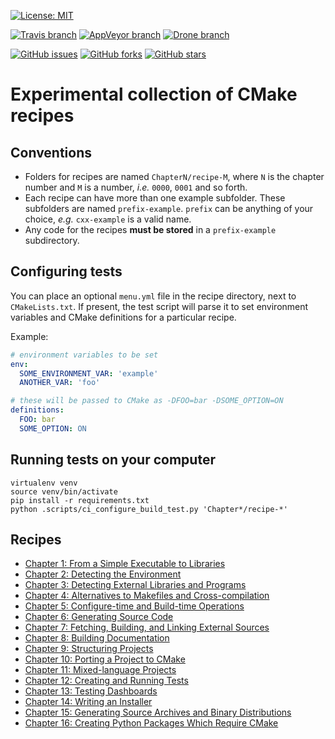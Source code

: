[![License: MIT](https://img.shields.io/badge/license-MIT-blue.svg?style=flat-square)](https://raw.githubusercontent.com/bast/cmake-recipes/master/LICENSE)

[![Travis branch](https://img.shields.io/travis/bast/cmake-recipes/master.svg?style=flat-square)](https://travis-ci.org/bast/cmake-recipes)
[![AppVeyor branch](https://img.shields.io/appveyor/ci/bast/cmake-recipes/master.svg?style=flat-square)](https://ci.appveyor.com/project/bast/cmake-recipes/branch/master)
[![Drone branch](https://www.drone-ci.science/api/badges/robertodr/cmake-recipes/status.svg?style=flat-square)](https://www.drone-ci.science/robertodr/cmake-recipes)

[![GitHub issues](https://img.shields.io/github/issues/bast/cmake-recipes.svg?style=flat-square)](https://github.com/bast/cmake-recipes/issues)
[![GitHub forks](https://img.shields.io/github/forks/bast/cmake-recipes.svg?style=flat-square)](https://github.com/bast/cmake-recipes/network)
[![GitHub stars](https://img.shields.io/github/stars/bast/cmake-recipes.svg?style=flat-square)](https://github.com/bast/cmake-recipes/stargazers)


# Experimental collection of CMake recipes


## Conventions

- Folders for recipes are named `ChapterN/recipe-M`, where `N` is the chapter number and `M` is a number, _i.e._
  `0000`, `0001` and so forth.
- Each recipe can have more than one example subfolder. These subfolders are
  named `prefix-example`. `prefix` can be anything of your choice, _e.g._
`cxx-example` is a valid name.
- Any code for the recipes **must be stored** in a `prefix-example`
  subdirectory.


## Configuring tests

You can place an optional `menu.yml` file in the recipe directory, next to `CMakeLists.txt`.
If present, the test script will parse it to set environment variables and CMake definitions for a particular recipe.

Example:
```yaml
# environment variables to be set
env:
  SOME_ENVIRONMENT_VAR: 'example'
  ANOTHER_VAR: 'foo'

# these will be passed to CMake as -DFOO=bar -DSOME_OPTION=ON
definitions:
  FOO: bar
  SOME_OPTION: ON
```


## Running tests on your computer

```shell
virtualenv venv
source venv/bin/activate
pip install -r requirements.txt
python .scripts/ci_configure_build_test.py 'Chapter*/recipe-*'
```


## Recipes

- [Chapter 1: From a Simple Executable to Libraries](Chapter01/README.md)
- [Chapter 2: Detecting the Environment](Chapter02/README.md)
- [Chapter 3: Detecting External Libraries and Programs](Chapter03/README.md)
- [Chapter 4: Alternatives to Makefiles and Cross-compilation](Chapter04/README.md)
- [Chapter 5: Configure-time and Build-time Operations](Chapter05/README.md)
- [Chapter 6: Generating Source Code](Chapter06/README.md)
- [Chapter 7: Fetching, Building, and Linking External Sources](Chapter07/README.md)
- [Chapter 8: Building Documentation](Chapter08/README.md)
- [Chapter 9: Structuring Projects](Chapter09/README.md)
- [Chapter 10: Porting a Project to CMake](Chapter10/README.md)
- [Chapter 11: Mixed-language Projects](Chapter11/README.md)
- [Chapter 12: Creating and Running Tests](Chapter12/README.md)
- [Chapter 13: Testing Dashboards](Chapter13/README.md)
- [Chapter 14: Writing an Installer](Chapter14/README.md)
- [Chapter 15: Generating Source Archives and Binary Distributions](Chapter15/README.md)
- [Chapter 16: Creating Python Packages Which Require CMake](Chapter16/README.md)
